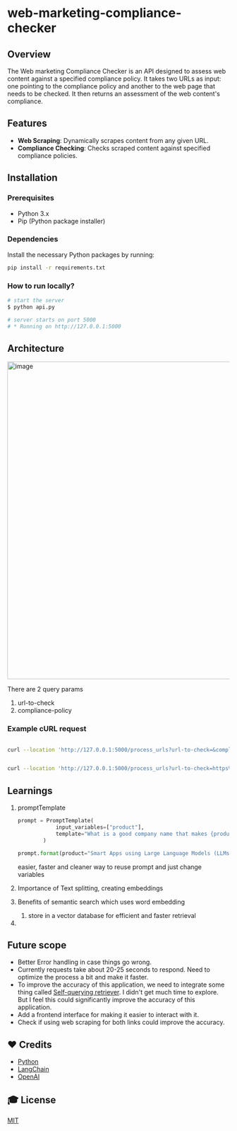 # web-marketing-compliance-checker

## Overview
The Web marketing Compliance Checker is an API designed to assess web content against a specified compliance policy. It takes two URLs as input: one pointing to the compliance policy and another to the web page that needs to be checked. It then returns an assessment of the web content's compliance.

## Features
- **Web Scraping**: Dynamically scrapes content from any given URL.
- **Compliance Checking**: Checks scraped content against specified compliance policies.



## Installation

### Prerequisites
- Python 3.x
- Pip (Python package installer)

### Dependencies
Install the necessary Python packages by running:
```bash
pip install -r requirements.txt
```

### How to run locally?

```sh
# start the server
$ python api.py

# server starts on port 5000
# * Running on http://127.0.0.1:5000 
```

## Architecture

<img width="718" alt="image" src="https://github.com/nish17/marketing-compliance-checker/assets/12984120/3e0570e3-a4db-40db-a7fb-6771f3b6db6e">


There are 2 query params

1. url-to-check
2. compliance-policy

### Example cURL request


```sh

curl --location 'http://127.0.0.1:5000/process_urls?url-to-check=&compliance-policy='

```

```sh

curl --location 'http://127.0.0.1:5000/process_urls?url-to-check=https%3A%2F%2Fwww.joinguava.com%2F&compliance-policy=https%3A%2F%2Fstripe.com%2Fdocs%2Ftreasury%2Fmarketing-treasury'

```

## Learnings

1. promptTemplate
    
    ```python
    prompt = PromptTemplate(
                input_variables=["product"],
                template="What is a good company name that makes {product}?",
            )
    
    prompt.format(product="Smart Apps using Large Language Models (LLMs)")
    ```
    easier, faster and cleaner way to reuse prompt and just change variables

2. Importance of Text splitting, creating embeddings

3. Benefits of semantic search which uses word embedding
    1. store in a vector database for efficient and faster retrieval

4. 

## Future scope

- Better Error handling in case things go wrong.
- Currently requests take about 20-25 seconds to respond. Need to optimize the process a bit and make it faster.
- To improve the accuracy of this application, we need to integrate some thing called [Self-querying retriever](https://python.langchain.com/docs/integrations/retrievers/self_query/). I didn't get much time to explore. But I feel this could significantly improve the accuracy of this application.
- Add a frontend interface for making it easier to interact with it.
- Check if using web scraping for both links could improve the accuracy.


## ❤️ Credits

- [Python](https://www.python.org/)
- [LangChain](https://www.langchain.com/)
- [OpenAI](https://openai.com/)


## 🎓 License

[MIT](LICENSE)
